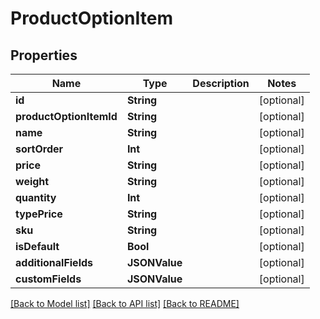 # ProductOptionItem

## Properties
Name | Type | Description | Notes
------------ | ------------- | ------------- | -------------
**id** | **String** |  | [optional] 
**productOptionItemId** | **String** |  | [optional] 
**name** | **String** |  | [optional] 
**sortOrder** | **Int** |  | [optional] 
**price** | **String** |  | [optional] 
**weight** | **String** |  | [optional] 
**quantity** | **Int** |  | [optional] 
**typePrice** | **String** |  | [optional] 
**sku** | **String** |  | [optional] 
**isDefault** | **Bool** |  | [optional] 
**additionalFields** | **JSONValue** |  | [optional] 
**customFields** | **JSONValue** |  | [optional] 

[[Back to Model list]](../README.md#documentation-for-models) [[Back to API list]](../README.md#documentation-for-api-endpoints) [[Back to README]](../README.md)


